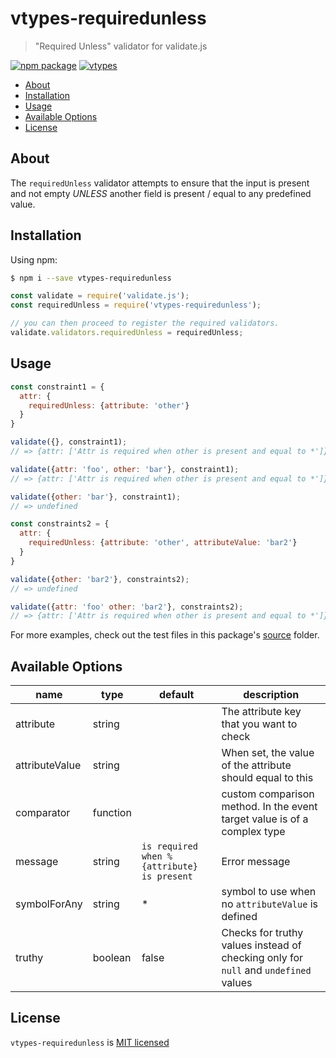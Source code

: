 # vtypes-requiredunless

> "Required Unless" validator for validate.js

[![npm package][npm-badge]][npm-link]
[![vtypes][vtypes-badge]][repository]

- [About](#about)
- [Installation](#installation)
- [Usage](#usage)
- [Available Options](#available-options)
- [License](#license)

## About

The `requiredUnless` validator attempts to ensure that the input is present
and not empty _UNLESS_ another field is present / equal to any predefined value.

## Installation

Using npm:

```sh
$ npm i --save vtypes-requiredunless
```

```js
const validate = require('validate.js');
const requiredUnless = require('vtypes-requiredunless');

// you can then proceed to register the required validators.
validate.validators.requiredUnless = requiredUnless;
```

## Usage

```js
const constraint1 = {
  attr: {
    requiredUnless: {attribute: 'other'}
  }
}

validate({}, constraint1);
// => {attr: ['Attr is required when other is present and equal to *']}

validate({attr: 'foo', other: 'bar'}, constraint1);
// => {attr: ['Attr is required when other is present and equal to *']}

validate({other: 'bar'}, constraint1);
// => undefined

const constraints2 = {
  attr: {
    requiredUnless: {attribute: 'other', attributeValue: 'bar2'}
  }
}

validate({other: 'bar2'}, constraints2);
// => undefined

validate({attr: 'foo' other: 'bar2'}, constraints2);
// => {attr: ['Attr is required when other is present and equal to *']}
```

For more examples, check out the test files in this package's [source][src] folder.

## Available Options

| name           | type     | default                                    | description                                                                         |
| -------------- | -------- | ------------------------------------------ | ----------------------------------------------------------------------------------- |
| attribute      | string   |                                            | The attribute key that you want to check                                            |
| attributeValue | string   |                                            | When set, the value of the attribute should equal to this                           |
| comparator     | function |                                            | custom comparison method. In the event target value is of a complex type            |
| message        | string   | `is required when %{attribute} is present` | Error message                                                                       |
| symbolForAny   | string   | *                                          | symbol to use when no `attributeValue` is defined                                   |
| truthy         | boolean  | false                                      | Checks for truthy values instead of checking only for `null` and `undefined` values |

## License

`vtypes-requiredunless` is [MIT licensed][license]

[npm-badge]: https://img.shields.io/npm/v/vtypes-requiredunless.svg?style=flat-square
[npm-link]: https://www.npmjs.com/package/vtypes-requiredunless
[repository]: https://github.com/yeojz/vtypes
[vtypes-badge]: https://img.shields.io/badge/vtypes-repo-blue.svg?style=flat-square
[license]: https://github.com/yeojz/vtypes/blob/master/LICENSE
[src]: https://github.com/yeojz/vtypes/tree/master/packages/vtypes-requiredunless/src
